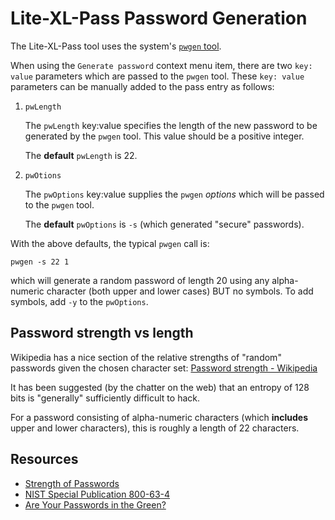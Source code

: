 # Lite-XL-Pass Password Generation

The Lite-XL-Pass tool uses the system's [`pwgen`
tool](https://manpages.debian.org/bookworm/pwgen/pwgen.1.en.html).

When using the `Generate password` context menu item, there are two `key:
value` parameters which are passed to the `pwgen` tool. These `key: value`
parameters can be manually added to the pass entry as follows:

1. `pwLength`

    The `pwLength` key:value specifies the length of the new password to
    be generated by the `pwgen` tool. This value should be a positive
    integer.

    The **default** `pwLength` is 22.

2. `pwOtions`

    The `pwOptions` key:value supplies the `pwgen` *options* which will be
    passed to the `pwgen` tool.

    The **default** `pwOptions` is `-s` (which generated "secure"
    passwords).

With the above defaults, the typical `pwgen` call is:

```
pwgen -s 22 1
```

which will generate a random password of length 20 using any alpha-numeric
character (both upper and lower cases) BUT no symbols. To add symbols, add
`-y` to the `pwOptions`.

## Password strength vs length

Wikipedia has a nice section of the relative strengths of "random"
passwords given the chosen character set: [Password strength -
Wikipedia](https://en.wikipedia.org/wiki/Password_strength#Random_passwords)

It has been suggested (by the chatter on the web) that an entropy of 128
bits is "generally" sufficiently difficult to hack.

For a password consisting of alpha-numeric characters (which **includes**
upper and lower characters), this is roughly a length of 22 characters.

## Resources

- [Strength of Passwords](https://pages.nist.gov/800-63-4/sp800-63b/passwords/)
- [NIST Special Publication 800-63-4](https://pages.nist.gov/800-63-4/sp800-63.html)
- [Are Your Passwords in the Green?](https://www.hivesystems.com/blog/are-your-passwords-in-the-green)